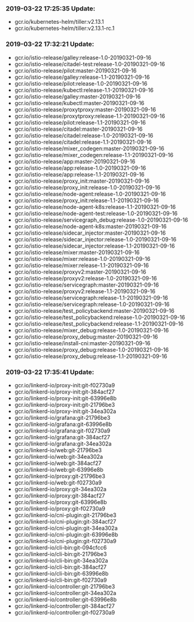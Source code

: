 ### 2019-03-22 17:25:35 Update:

- gcr.io/kubernetes-helm/tiller:v2.13.1
- gcr.io/kubernetes-helm/tiller:v2.13.1-rc.1
### 2019-03-22 17:32:21 Update:

- gcr.io/istio-release/galley:release-1.0-20190321-09-16
- gcr.io/istio-release/citadel-test:release-1.0-20190321-09-16
- gcr.io/istio-release/pilot:master-20190321-09-16
- gcr.io/istio-release/galley:release-1.1-20190321-09-16
- gcr.io/istio-release/pilot:release-1.0-20190321-09-16
- gcr.io/istio-release/kubectl:release-1.1-20190321-09-16
- gcr.io/istio-release/galley:master-20190321-09-16
- gcr.io/istio-release/kubectl:master-20190321-09-16
- gcr.io/istio-release/proxytproxy:master-20190321-09-16
- gcr.io/istio-release/proxytproxy:release-1.1-20190321-09-16
- gcr.io/istio-release/pilot:release-1.1-20190321-09-16
- gcr.io/istio-release/citadel:master-20190321-09-16
- gcr.io/istio-release/citadel:release-1.0-20190321-09-16
- gcr.io/istio-release/citadel:release-1.1-20190321-09-16
- gcr.io/istio-release/mixer_codegen:master-20190321-09-16
- gcr.io/istio-release/mixer_codegen:release-1.1-20190321-09-16
- gcr.io/istio-release/app:master-20190321-09-16
- gcr.io/istio-release/app:release-1.0-20190321-09-16
- gcr.io/istio-release/app:release-1.1-20190321-09-16
- gcr.io/istio-release/proxy_init:master-20190321-09-16
- gcr.io/istio-release/proxy_init:release-1.0-20190321-09-16
- gcr.io/istio-release/node-agent:release-1.0-20190321-09-16
- gcr.io/istio-release/proxy_init:release-1.1-20190321-09-16
- gcr.io/istio-release/node-agent-k8s:release-1.1-20190321-09-16
- gcr.io/istio-release/node-agent-test:release-1.0-20190321-09-16
- gcr.io/istio-release/servicegraph_debug:release-1.0-20190321-09-16
- gcr.io/istio-release/node-agent-k8s:master-20190321-09-16
- gcr.io/istio-release/sidecar_injector:master-20190321-09-16
- gcr.io/istio-release/sidecar_injector:release-1.0-20190321-09-16
- gcr.io/istio-release/sidecar_injector:release-1.1-20190321-09-16
- gcr.io/istio-release/mixer:master-20190321-09-16
- gcr.io/istio-release/mixer:release-1.0-20190321-09-16
- gcr.io/istio-release/mixer:release-1.1-20190321-09-16
- gcr.io/istio-release/proxyv2:master-20190321-09-16
- gcr.io/istio-release/proxyv2:release-1.0-20190321-09-16
- gcr.io/istio-release/servicegraph:master-20190321-09-16
- gcr.io/istio-release/proxyv2:release-1.1-20190321-09-16
- gcr.io/istio-release/servicegraph:release-1.1-20190321-09-16
- gcr.io/istio-release/servicegraph:release-1.0-20190321-09-16
- gcr.io/istio-release/test_policybackend:master-20190321-09-16
- gcr.io/istio-release/test_policybackend:release-1.0-20190321-09-16
- gcr.io/istio-release/test_policybackend:release-1.1-20190321-09-16
- gcr.io/istio-release/mixer_debug:release-1.0-20190321-09-16
- gcr.io/istio-release/proxy_debug:master-20190321-09-16
- gcr.io/istio-release/install-cni:master-20190321-09-16
- gcr.io/istio-release/proxy_debug:release-1.0-20190321-09-16
- gcr.io/istio-release/proxy_debug:release-1.1-20190321-09-16
### 2019-03-22 17:35:41 Update:

- gcr.io/linkerd-io/proxy-init:git-f02730a9
- gcr.io/linkerd-io/proxy-init:git-384acf27
- gcr.io/linkerd-io/proxy-init:git-63996e8b
- gcr.io/linkerd-io/proxy-init:git-21796be3
- gcr.io/linkerd-io/proxy-init:git-34ea302a
- gcr.io/linkerd-io/grafana:git-21796be3
- gcr.io/linkerd-io/grafana:git-63996e8b
- gcr.io/linkerd-io/grafana:git-f02730a9
- gcr.io/linkerd-io/grafana:git-384acf27
- gcr.io/linkerd-io/grafana:git-34ea302a
- gcr.io/linkerd-io/web:git-21796be3
- gcr.io/linkerd-io/web:git-34ea302a
- gcr.io/linkerd-io/web:git-384acf27
- gcr.io/linkerd-io/web:git-63996e8b
- gcr.io/linkerd-io/proxy:git-21796be3
- gcr.io/linkerd-io/web:git-f02730a9
- gcr.io/linkerd-io/proxy:git-34ea302a
- gcr.io/linkerd-io/proxy:git-384acf27
- gcr.io/linkerd-io/proxy:git-63996e8b
- gcr.io/linkerd-io/proxy:git-f02730a9
- gcr.io/linkerd-io/cni-plugin:git-21796be3
- gcr.io/linkerd-io/cni-plugin:git-384acf27
- gcr.io/linkerd-io/cni-plugin:git-34ea302a
- gcr.io/linkerd-io/cni-plugin:git-63996e8b
- gcr.io/linkerd-io/cni-plugin:git-f02730a9
- gcr.io/linkerd-io/cli-bin:git-094cfcc6
- gcr.io/linkerd-io/cli-bin:git-21796be3
- gcr.io/linkerd-io/cli-bin:git-34ea302a
- gcr.io/linkerd-io/cli-bin:git-384acf27
- gcr.io/linkerd-io/cli-bin:git-63996e8b
- gcr.io/linkerd-io/cli-bin:git-f02730a9
- gcr.io/linkerd-io/controller:git-21796be3
- gcr.io/linkerd-io/controller:git-34ea302a
- gcr.io/linkerd-io/controller:git-63996e8b
- gcr.io/linkerd-io/controller:git-384acf27
- gcr.io/linkerd-io/controller:git-f02730a9
